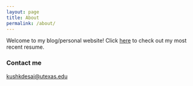 ```yaml
---
layout: page
title: About
permalink: /about/
---
```


Welcome to my blog/personal website! Click [here](https://www.dropbox.com/s/x2dhs9yvo37hfc5/desai.kush.resume.pdf?dl=0) to check out my most recent resume.

<!-- ### More Information

A place to include any other types of information that you'd like to include about yourself. -->

### Contact me

[kushkdesai@utexas.edu](mailto:kushkdesai@utexas.edu)